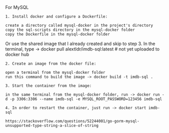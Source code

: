 For MySQL

    1. Install docker and configure a Dockerfile:

    create a directory called mysql-docker in the project's directory
    copy the sql-scripts directory in the mysql-docker folder
    copy the Dockerfile in the mysql-docker folder

Or use the shared image that I already created and skip to step 3. In the terminal, type -> docker pull alextldr/imdb-sql:latest # not yet uploaded to docker hub

    2. Create an image from the docker file:

    open a terminal from the mysql-docker folder
    run this command to build the image -> docker build -t imdb-sql .

    3. Start the container from the image:

    in the same terminal from the mysql-docker folder, run -> docker run -d -p 3306:3306 --name imdb-sql -e MYSQL_ROOT_PASSWORD=123456 imdb-sql

    4. In order to restart the container, just run -> docker start imdb-sql

    https://stackoverflow.com/questions/52244001/go-gorm-mysql-unsupported-type-string-a-slice-of-string